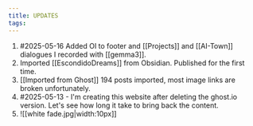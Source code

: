 ```yaml
---
title: UPDATES
tags:
---
```

1. #2025-05-16 Added OI to footer and [[Projects]] and [[AI-Town]] dialogues I recorded with [[gemma3]]. 
2. Imported [[EscondidoDreams]] from Obsidian. Published for the first time.
3. [[Imported from Ghost]] 194 posts imported, most image links are broken unfortunately.
4. #2025-05-13 - I'm creating this website after deleting the ghost.io version. Let's see how long it take to bring back the content.
5. ![[white fade.jpg|width:10px]] 